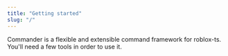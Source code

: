 ```yaml
---
title: "Getting started"
slug: "/"
---
```


Commander is a flexible and extensible command framework for roblox-ts. You'll need a few tools in order to
use it.
